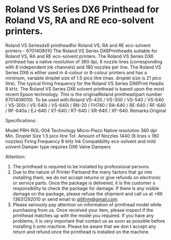 # Roland VS Series DX6 Printhead for Roland VS, RA and RE eco-solvent printers.

Roland VS Seriesdx6 printheadfor Roland VS, RA and RE eco-solvent printers - 6701409010
The Roland VS Series DX6Printheadis suitable for Roland VS, RA and RE eco-solvent printers.
The Roland VS Series DX6 printhead has a native resolution of 360 dpi, 8 nozzle lines (corresponding with 8 independent ink channels) and 180 nozzles per line.
The Roland VS Series DX6 is either used in 4-colour or 8-colour printers and has a minimum, variable droplet size of 1.5 pico litre (max. droplet size is 21 pico litre).
The typical firing frequency for the Roland VS Series DX6Print Headis 8 kHz.
The Roland VS Series DX6 solvent printhead is based upon the most recent Epson technology. This is the originalRoland printhead(part number 6701409010).
To be used with:Roland VS-420 / VS-300 / VS-540 / VS-640 / VS-300i / VS-540i / VS-640i / BN-20 / FH740 / RA-640 / RE-640 / RF-640 / RF-640a / EJ-640 / XT-640 / RT-640 / XR-640 / XF-640.
Remarks:Original

Specifications:

Model	PRH-ROL-004
Technology	Micro-Piezo
Native resolution	360 dpi
Min. Droplet Size	1.5 pico litre
Tot. Amount of Nozzles	1440 (8 lines x 180 nozzles)
Firing Frequency	8 kHz
Ink Compatibility	eco-solvent and mild solvent
Damper type	requires DX6 Valve Dampers


Attention:
1. The printhead is required to be installed by professional persons.
2. Due to the nature of Printer Partsand the many factors that go into installing them, we do not accept returns or give refunds on electronic or service parts. Once the package is delivered, it is the customer s responsibility to check the package for damage. If there is any visible damage on the package, please refuse the shipment and call us at +86 13631292010 or send email to qilifirm@gmail.com.
3. Please seriously pay attention on information of printhead model while purchasing from us. Once received your item, please inspect if the printhead matches up with the model you required. If you have any problems, it is very important that contact us as soon as possible before installing it onto machine. Please be aware that we don t accept any return and refund once the printhead is installed on the machine.

